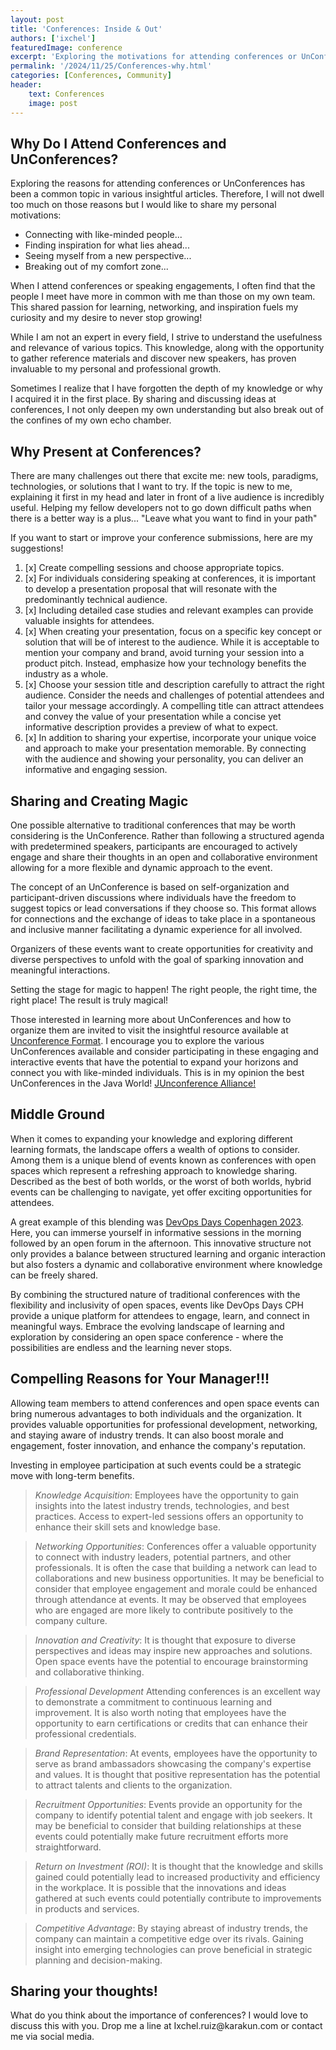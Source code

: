 ```yaml
---
layout: post
title: 'Conferences: Inside & Out'
authors: ['ixchel']
featuredImage: conference
excerpt: 'Exploring the motivations for attending conferences or UnConferences reveals a shared passion for learning, networking, and inspiration. Connecting with like-minded individuals, breaking out of comfort zones, and continuous growth are key drivers. Presenting at conferences offers unique opportunities to deepen knowledge, share insights, and inspire others.'
permalink: '/2024/11/25/Conferences-why.html'
categories: [Conferences, Community]
header:
    text: Conferences
    image: post
---
```


## Why Do I Attend Conferences and UnConferences?

Exploring the reasons for attending conferences or UnConferences has been a common topic in various insightful articles. Therefore, I will not dwell too much on those reasons but I would like to share my personal motivations:

* Connecting with like-minded people...
* Finding inspiration for what lies ahead...
* Seeing myself from a new perspective...
* Breaking out of my comfort zone...

When I attend conferences or speaking engagements, I often find that the people I meet have more in common with me than those on my own team. This shared passion for learning, networking, and inspiration fuels my curiosity and my desire to never stop growing!

While I am not an expert in every field, I strive to understand the usefulness and relevance of various topics. This knowledge, along with the opportunity to gather reference materials and discover new speakers, has proven invaluable to my personal and professional growth.

Sometimes I realize that I have forgotten the depth of my knowledge or why I acquired it in the first place. By sharing and discussing ideas at conferences, I not only deepen my own understanding but also break out of the confines of my own echo chamber.

## Why Present at Conferences?

There are many challenges out there that excite me: new tools, paradigms, technologies, or solutions that I want to try. If the topic is new to me, explaining it first in my head and later in front of a live audience is incredibly useful. Helping my fellow developers not to go down difficult paths when there is a better way is a plus... "Leave what you want to find in your path"

If you want to start or improve your conference submissions, here are my suggestions!

1. [x] Create compelling sessions and choose appropriate topics.
2. [x] For individuals considering speaking at conferences, it is important to develop a presentation proposal that will resonate with the predominantly technical audience.
3. [x] Including detailed case studies and relevant examples can provide valuable insights for attendees.
4. [x] When creating your presentation, focus on a specific key concept or solution that will be of interest to the audience. While it is acceptable to mention your company and brand, avoid turning your session into a product pitch. Instead, emphasize how your technology benefits the industry as a whole.
5. [x] Choose your session title and description carefully to attract the right audience. Consider the needs and challenges of potential attendees and tailor your message accordingly. A compelling title can attract attendees and convey the value of your presentation while a concise yet informative description provides a preview of what to expect.
6. [x] In addition to sharing your expertise, incorporate your unique voice and approach to make your presentation memorable. By connecting with the audience and showing your personality, you can deliver an informative and engaging session.

## Sharing and Creating Magic

One possible alternative to traditional conferences that may be worth considering is the UnConference. Rather than following a structured agenda with predetermined speakers, participants are encouraged to actively engage and share their thoughts in an open and collaborative environment allowing for a more flexible and dynamic approach to the event.

The concept of an UnConference is based on self-organization and participant-driven discussions where individuals have the freedom to suggest topics or lead conversations if they choose so. This format allows for connections and the exchange of ideas to take place in a spontaneous and inclusive manner facilitating a dynamic experience for all involved.

Organizers of these events want to create opportunities for creativity and diverse perspectives to unfold with the goal of sparking innovation and meaningful interactions.

Setting the stage for magic to happen! The right people, the right time, the right place! The result is truly magical!

Those interested in learning more about UnConferences and how to organize them are invited to visit the insightful resource available at [Unconference Format](https://jspiritorg.wordpress.com/unconference-format/). I encourage you to explore the various UnConferences available and consider participating in these engaging and interactive events that have the potential to expand your horizons and connect you with like-minded individuals. This is in my opinion the best UnConferences in the Java World! [JUnconference Alliance!](https://junconf.org)

## Middle Ground

When it comes to expanding your knowledge and exploring different learning formats, the landscape offers a wealth of options to consider. Among them is a unique blend of events known as conferences with open spaces which represent a refreshing approach to knowledge sharing. Described as the best of both worlds, or the worst of both worlds, hybrid events can be challenging to navigate, yet offer exciting opportunities for attendees.

A great example of this blending was [DevOps Days Copenhagen 2023](https://devopsdays.org/events/2023-copenhagen/welcome/). Here, you can immerse yourself in informative sessions in the morning followed by an open forum in the afternoon. This innovative structure not only provides a balance between structured learning and organic interaction but also fosters a dynamic and collaborative environment where knowledge can be freely shared.

By combining the structured nature of traditional conferences with the flexibility and inclusivity of open spaces, events like DevOps Days CPH provide a unique platform for attendees to engage, learn, and connect in meaningful ways. Embrace the evolving landscape of learning and exploration by considering an open space conference - where the possibilities are endless and the learning never stops.

## Compelling Reasons for Your Manager!!!

Allowing team members to attend conferences and open space events can bring numerous advantages to both individuals and the organization. It provides valuable opportunities for professional development, networking, and staying aware of industry trends. It can also boost morale and engagement, foster innovation, and enhance the company's reputation.

Investing in employee participation at such events could be a strategic move with long-term benefits.

> *Knowledge Acquisition*:
Employees have the opportunity to gain insights into the latest industry trends, technologies, and best practices.
Access to expert-led sessions offers an opportunity to enhance their skill sets and knowledge base.

> *Networking Opportunities*:
Conferences offer a valuable opportunity to connect with industry leaders, potential partners, and other professionals.
It is often the case that building a network can lead to collaborations and new business opportunities.
It may be beneficial to consider that employee engagement and morale could be enhanced through attendance at events.
It may be observed that employees who are engaged are more likely to contribute positively to the company culture.

>*Innovation and Creativity*:
It is thought that exposure to diverse perspectives and ideas may inspire new approaches and solutions.
Open space events have the potential to encourage brainstorming and collaborative thinking.

>*Professional Development*
Attending conferences is an excellent way to demonstrate a commitment to continuous learning and improvement.
It is also worth noting that employees have the opportunity to earn certifications or credits that can enhance their professional credentials.

>*Brand Representation*:
At events, employees have the opportunity to serve as brand ambassadors showcasing the company's expertise and values.
It is thought that positive representation has the potential to attract talents and clients to the organization.

>*Recruitment Opportunities*:
Events provide an opportunity for the company to identify potential talent and engage with job seekers.
It may be beneficial to consider that building relationships at these events could potentially make future recruitment efforts more straightforward.

>*Return on Investment (ROI)*:
It is thought that the knowledge and skills gained could potentially lead to increased productivity and efficiency in the workplace.
It is possible that the innovations and ideas gathered at such events could potentially contribute to improvements in products and services.

>*Competitive Advantage*:
By staying abreast of industry trends, the company can maintain a competitive edge over its rivals.
Gaining insight into emerging technologies can prove beneficial in strategic planning and decision-making.

## Sharing your thoughts!

What do you think about the importance of conferences? I would love to discuss this with you. Drop me a line at &#073;&#120;&#099;&#104;&#101;&#108;&#046;&#114;&#117;&#105;&#122;&#064;&#107;&#097;&#114;&#097;&#107;&#117;&#110;&#046;&#099;&#111;&#109;  or contact me via social media.